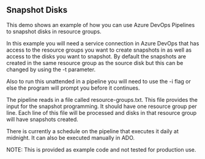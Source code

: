 ## Snapshot Disks

This demo shows an example of how you can use Azure DevOps Pipelines to snapshot
disks in resource groups.

In this example you will need a service connection in Azure DevOps that has access to 
the resource groups you want to create snapshots in as well as access to the disks you 
want to snapshot.  By default the snapshots are created in the same resource group as 
the source disk but this can be changed by using the -t parameter.  

Also to run this unattended in a pipeline you will need to use the -i flag or else
the program will prompt you before it continues.

The pipeline reads in a file called resource-groups.txt.  This file provides the input
for the snapshot programming.  It should have one resource group per line.  Each line
of this file will be processed and disks in that resource group will have snapshots created.

There is currently a schedule on the pipeline that executes it daily at midnight.  It can also
be executed manually in ADO.

NOTE:  This is provided as example code and not tested for production use.
